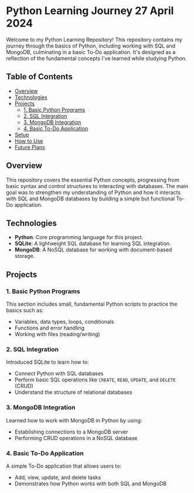 # Python Learning Journey 27 April 2024

Welcome to my Python Learning Repository! This repository contains my journey through the basics of Python, including working with SQL and MongoDB, culminating in a basic To-Do application. It's designed as a reflection of the fundamental concepts I've learned while studying Python.

## Table of Contents

- [Overview](#overview)
- [Technologies](#technologies)
- [Projects](#projects)
  - [1. Basic Python Programs](#1-basic-python-programs)
  - [2. SQL Integration](#2-sql-integration)
  - [3. MongoDB Integration](#3-mongodb-integration)
  - [4. Basic To-Do Application](#4-basic-to-do-application)
- [Setup](#setup)
- [How to Use](#how-to-use)
- [Future Plans](#future-plans)

## Overview

This repository covers the essential Python concepts, progressing from basic syntax and control structures to interacting with databases. The main goal was to strengthen my understanding of Python and how it interacts with SQL and MongoDB databases by building a simple but functional To-Do application.

## Technologies

- **Python**: Core programming language for this project.
- **SQLite**: A lightweight SQL database for learning SQL integration.
- **MongoDB**: A NoSQL database for working with document-based storage.

## Projects

### 1. Basic Python Programs
This section includes small, fundamental Python scripts to practice the basics such as:
- Variables, data types, loops, conditionals
- Functions and error handling
- Working with files (reading/writing)

### 2. SQL Integration
Introduced SQLite to learn how to:
- Connect Python with SQL databases
- Perform basic SQL operations like `CREATE`, `READ`, `UPDATE`, and `DELETE` (CRUD)
- Understand the structure of relational databases

### 3. MongoDB Integration
Learned how to work with MongoDB in Python by using:
- Establishing connections to a MongoDB server
- Performing CRUD operations in a NoSQL database

### 4. Basic To-Do Application
A simple To-Do application that allows users to:
- Add, view, update, and delete tasks
- Demonstrates how Python works with both SQL and MongoDB
